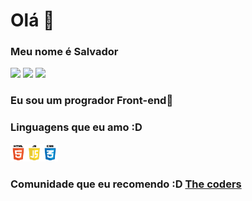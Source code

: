 <head>
  
<h1>Olá 👋</h1>
<h3>Meu nome é Salvador</h3>
<a href="https://github.com/salvadorpontess"><img src="https://img.shields.io/badge/-Github-000?style=flat-square&logo=Github&logoColor=white&link=https://github.com/fagnerpsantos"></a>
<a href="https://www.youtube.com/channel/UCWmAUdO3udKDmEXWYN9oMfA"><img src="https://img.shields.io/badge/-YouTube-ff0000?style=flat-square&labelColor=ff0000&logo=youtube&logoColor=white&link=https://www.youtube.com/user/TreinaWeb"></a>
<a href="https://twitter.com/azul179243654"><img src="https://img.shields.io/badge/-Twitter-1ca0f1?style=flat-square&labelColor=1ca0f1&logo=twitter&logoColor=white&link=https://twitter.com/fagnerpsantos"></a>
<h3>Eu sou um progrador Front-end🎨</h3>
<h3>Linguagens que eu amo :D</h3>
<img src="html,css, js.png" width="15%">
  <h3>Comunidade que eu recomendo :D <a href="https://discord.gg/y7Xvtk9N3y">The coders</a></h3>
  
</head>
